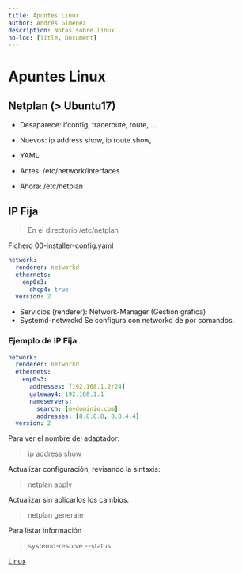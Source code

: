 ```yaml
---
title: Apuntes Linux
author: Andrés Giménez
description: Notas sobre linux.
no-loc: [Title, Document]
---
```


# Apuntes Linux

## Netplan (> Ubuntu17)
- Desaparece: ifconfig, traceroute, route, ...
- Nuevos: ip address show, ip route show,

- YAML
- Antes: /etc/network/interfaces
- Ahora: /etc/netplan

## IP Fija

> En el directorio /etc/netplan

Fichero 00-installer-config.yaml
``` yaml
network:
  renderer: networkd
  ethernets:
    enp0s3:
      dhcp4: true
  version: 2
```

* Servicios (renderer): Network-Manager (Gestión grafica)
* Systemd-netwrokd Se configura con networkd de por comandos.

### Ejemplo de IP Fija

``` yaml
network:
  renderer: networkd
  ethernets:
    enp0s3:
      addresses: [192.168.1.2/24]
      gateway4: 192.168.1.1
      nameservers:
        search: [mydominio.com]
        addresses: [8.8.8.8, 8.8.4.4]
  version: 2
```
Para ver el nombre del adaptador:
> ip address show

Actualizar configuración, revisando la sintaxis:
> netplan apply
 
Actualizar sin aplicarlos los cambios.
>netplan generate

Para listar información 
>systemd-resolve --status

[Linux](Linux/Linux.md)